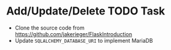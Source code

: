 # Add/Update/Delete TODO Task

- Clone the source code from https://github.com/jakerieger/FlaskIntroduction
- Update `SQLALCHEMY_DATABASE_URI` to implement MariaDB